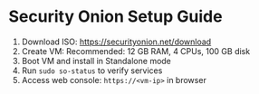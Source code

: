 # Security Onion Setup Guide

1. Download ISO: https://securityonion.net/download
2. Create VM:
   Recommended: 12 GB RAM, 4 CPUs, 100 GB disk
3. Boot VM and install in Standalone mode
4. Run `sudo so-status` to verify services
5. Access web console: `https://<vm-ip>` in browser
